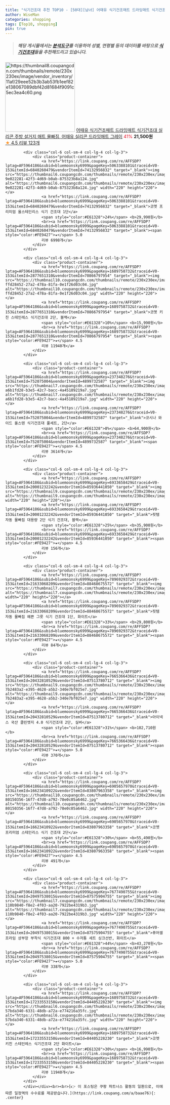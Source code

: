 ```yaml
---
title: "식기건조대 추천 TOP10 - [50대][남녀] 어때유 식기건조매트 드라잉매트 식기건조대 실리콘 주방 설거지 매트 물빠짐, 어때유 실리콘 드라잉매트 그레이"
author: WiseMan
categories: shopping
tags: [Top10, shopping]
pin: true
---
```


> ##### 해당 게시물에서는 [**분석도구**](https://itemscout.io/)를 이용하여 **성별**, **연령별** 등의 데이터를 바탕으로 [**식기건조대**](https://link.coupang.com/a/baae76)들을 추천해드리고 있습니다.
<div class="container"><div class="row">
            <div class="col-6 col-sm-4 col-lg-4 col-lg-3">
                <div class="product-container">
                    <a href="https://link.coupang.com/re/AFFSDP?lptag=AF5964186&subid=bluemoonsky6999&pageKey=7828531708&traceid=V0-153&itemId=21284785935&vendorItemId=88344771800" target="_blank"><img src="https://thumbnail8.coupangcdn.com/thumbnails/remote/230x230ex/image/vendor_inventory/11af/29eee52b3b3ab53fb1eef82e138067089dbf42d81684f9091c5ec3ea4c60.png" alt="https://thumbnail8.coupangcdn.com/thumbnails/remote/230x230ex/image/vendor_inventory/11af/29eee52b3b3ab53fb1eef82e138067089dbf42d81684f9091c5ec3ea4c60.png" width="220" height="220"></a>
                    <a href="https://link.coupang.com/re/AFFSDP?lptag=AF5964186&subid=bluemoonsky6999&pageKey=7828531708&traceid=V0-153&itemId=21284785935&vendorItemId=88344771800" target="_blank">어때유 식기건조매트 드라잉매트 식기건조대 실리콘 주방 설거지 매트 물빠짐, 어때유 실리콘 드라잉매트 그레이</a>
                    <span style="color:#E61328">41%</span> <b>21,500원</b>
                    <br><a href="https://link.coupang.com/re/AFFSDP?lptag=AF5964186&subid=bluemoonsky6999&pageKey=7828531708&traceid=V0-153&itemId=21284785935&vendorItemId=88344771800" target="_blank"><span style="color:#FE9427">★</span> 4.5
                    리뷰 123개</a>
                </div>
            </div>
            
            <div class="col-6 col-sm-4 col-lg-4 col-lg-3">
                <div class="product-container">
                    <a href="https://link.coupang.com/re/AFFSDP?lptag=AF5964186&subid=bluemoonsky6999&pageKey=5063388101&traceid=V0-153&itemId=6840260479&vendorItemId=74132956832" target="_blank"><img src="https://thumbnail6.coupangcdn.com/thumbnails/remote/230x230ex/image/retail/images/55756561515020-9e022281-42f3-4d69-b0ab-875323b8a124.jpg" alt="https://thumbnail6.coupangcdn.com/thumbnails/remote/230x230ex/image/retail/images/55756561515020-9e022281-42f3-4d69-b0ab-875323b8a124.jpg" width="220" height="220"></a>
                    <a href="https://link.coupang.com/re/AFFSDP?lptag=AF5964186&subid=bluemoonsky6999&pageKey=5063388101&traceid=V0-153&itemId=6840260479&vendorItemId=74132956832" target="_blank">코멧 프리미엄 올스테인리스 식기 건조대 1단</a>
                    <span style="color:#E61328">24%</span> <b>29,990원</b>
                    <br><a href="https://link.coupang.com/re/AFFSDP?lptag=AF5964186&subid=bluemoonsky6999&pageKey=5063388101&traceid=V0-153&itemId=6840260479&vendorItemId=74132956832" target="_blank"><span style="color:#FE9427">★</span> 5.0
                    리뷰 6998개</a>
                </div>
            </div>
            
            <div class="col-6 col-sm-4 col-lg-4 col-lg-3">
                <div class="product-container">
                    <a href="https://link.coupang.com/re/AFFSDP?lptag=AF5964186&subid=bluemoonsky6999&pageKey=1689758732&traceid=V0-153&itemId=2877651310&vendorItemId=70866797954" target="_blank"><img src="https://thumbnail10.coupangcdn.com/thumbnails/remote/230x230ex/image/retail/images/32709664788926-ffd28452-27a2-478a-81fa-0e1f26d03c04.jpg" alt="https://thumbnail10.coupangcdn.com/thumbnails/remote/230x230ex/image/retail/images/32709664788926-ffd28452-27a2-478a-81fa-0e1f26d03c04.jpg" width="220" height="220"></a>
                    <a href="https://link.coupang.com/re/AFFSDP?lptag=AF5964186&subid=bluemoonsky6999&pageKey=1689758732&traceid=V0-153&itemId=2877651310&vendorItemId=70866797954" target="_blank">코멧 키친 스테인레스 식기건조대 2단, 블랙</a>
                    <span style="color:#E61328">10%</span> <b>15,990원</b>
                    <br><a href="https://link.coupang.com/re/AFFSDP?lptag=AF5964186&subid=bluemoonsky6999&pageKey=1689758732&traceid=V0-153&itemId=2877651310&vendorItemId=70866797954" target="_blank"><span style="color:#FE9427">★</span> 4.5
                    리뷰 11940개</a>
                </div>
            </div>
            
            <div class="col-6 col-sm-4 col-lg-4 col-lg-3">
                <div class="product-container">
                    <a href="https://link.coupang.com/re/AFFSDP?lptag=AF5964186&subid=bluemoonsky6999&pageKey=237348276&traceid=V0-153&itemId=752075004&vendorItemId=4899732587" target="_blank"><img src="https://thumbnail7.coupangcdn.com/thumbnails/remote/230x230ex/image/retail/images/3506051746199495-a6b1fd28-b3e5-42c7-bacc-4a45189219a7.jpg" alt="https://thumbnail7.coupangcdn.com/thumbnails/remote/230x230ex/image/retail/images/3506051746199495-a6b1fd28-b3e5-42c7-bacc-4a45189219a7.jpg" width="220" height="220"></a>
                    <a href="https://link.coupang.com/re/AFFSDP?lptag=AF5964186&subid=bluemoonsky6999&pageKey=237348276&traceid=V0-153&itemId=752075004&vendorItemId=4899732587" target="_blank">코시나 와이드 올스텐 식기건조대 풀세트, 2단</a>
                    <span style="color:#E61328">8%</span> <b>64,900원</b>
                    <br><a href="https://link.coupang.com/re/AFFSDP?lptag=AF5964186&subid=bluemoonsky6999&pageKey=237348276&traceid=V0-153&itemId=752075004&vendorItemId=4899732587" target="_blank"><span style="color:#FE9427">★</span> 4.5
                    리뷰 3614개</a>
                </div>
            </div>
            
            <div class="col-6 col-sm-4 col-lg-4 col-lg-3">
                <div class="product-container">
                    <a href="https://link.coupang.com/re/AFFSDP?lptag=AF5964186&subid=bluemoonsky6999&pageKey=6933658429&traceid=V0-153&itemId=20001232242&vendorItemId=85936441050" target="_blank"><img src="https://thumbnail9.coupangcdn.com/thumbnails/remote/230x230ex/image/vendor_inventory/725b/836e597afa4eb3b52a6378909c15cc80bfd0146916ea3372ed5287443d78.jpg" alt="https://thumbnail9.coupangcdn.com/thumbnails/remote/230x230ex/image/vendor_inventory/725b/836e597afa4eb3b52a6378909c15cc80bfd0146916ea3372ed5287443d78.jpg" width="220" height="220"></a>
                    <a href="https://link.coupang.com/re/AFFSDP?lptag=AF5964186&subid=bluemoonsky6999&pageKey=6933658429&traceid=V0-153&itemId=20001232242&vendorItemId=85936441050" target="_blank">핏템 자동 물빠짐 대용량 2단 식기 건조대, 블랙</a>
                    <span style="color:#E61328">25%</span> <b>35,900원</b>
                    <br><a href="https://link.coupang.com/re/AFFSDP?lptag=AF5964186&subid=bluemoonsky6999&pageKey=6933658429&traceid=V0-153&itemId=20001232242&vendorItemId=85936441050" target="_blank"><span style="color:#FE9427">★</span> 4.5
                    리뷰 156개</a>
                </div>
            </div>
            
            <div class="col-6 col-sm-4 col-lg-4 col-lg-3">
                <div class="product-container">
                    <a href="https://link.coupang.com/re/AFFSDP?lptag=AF5964186&subid=bluemoonsky6999&pageKey=7896929372&traceid=V0-153&itemId=21633068209&vendorItemId=88468675572" target="_blank"><img src="https://thumbnail7.coupangcdn.com/thumbnails/remote/230x230ex/image/vendor_inventory/787a/52274814985efe829d16e395b15bc3a110039d7f5ebc01dcfdf6fb99da11.jpg" alt="https://thumbnail7.coupangcdn.com/thumbnails/remote/230x230ex/image/vendor_inventory/787a/52274814985efe829d16e395b15bc3a110039d7f5ebc01dcfdf6fb99da11.jpg" width="220" height="220"></a>
                    <a href="https://link.coupang.com/re/AFFSDP?lptag=AF5964186&subid=bluemoonsky6999&pageKey=7896929372&traceid=V0-153&itemId=21633068209&vendorItemId=88468675572" target="_blank">핏템 자동 물빠짐 예쁜 그릇 식기 건조대 1단, 화이트</a>
                    <span style="color:#E61328">33%</span> <b>29,800원</b>
                    <br><a href="https://link.coupang.com/re/AFFSDP?lptag=AF5964186&subid=bluemoonsky6999&pageKey=7896929372&traceid=V0-153&itemId=21633068209&vendorItemId=88468675572" target="_blank"><span style="color:#FE9427">★</span> 4.5
                    리뷰 84개</a>
                </div>
            </div>
            
            <div class="col-6 col-sm-4 col-lg-4 col-lg-3">
                <div class="product-container">
                    <a href="https://link.coupang.com/re/AFFSDP?lptag=AF5964186&subid=bluemoonsky6999&pageKey=7665366436&traceid=V0-153&itemId=20432810529&vendorItemId=87513780712" target="_blank"><img src="https://thumbnail9.coupangcdn.com/thumbnails/remote/230x230ex/image/retail/images/3128919287493313-7b2483a2-e395-4628-a5b2-340e7bf025e7.jpg" alt="https://thumbnail9.coupangcdn.com/thumbnails/remote/230x230ex/image/retail/images/3128919287493313-7b2483a2-e395-4628-a5b2-340e7bf025e7.jpg" width="220" height="220"></a>
                    <a href="https://link.coupang.com/re/AFFSDP?lptag=AF5964186&subid=bluemoonsky6999&pageKey=7665366436&traceid=V0-153&itemId=20432810529&vendorItemId=87513780712" target="_blank">아이넥스 국산 클린엣지 4.0 식기건조대 2단, 실버</a>
                    <span style="color:#E61328">31%</span> <b>102,710원</b>
                    <br><a href="https://link.coupang.com/re/AFFSDP?lptag=AF5964186&subid=bluemoonsky6999&pageKey=7665366436&traceid=V0-153&itemId=20432810529&vendorItemId=87513780712" target="_blank"><span style="color:#FE9427">★</span> 5.0
                    리뷰 370개</a>
                </div>
            </div>
            
            <div class="col-6 col-sm-4 col-lg-4 col-lg-3">
                <div class="product-container">
                    <a href="https://link.coupang.com/re/AFFSDP?lptag=AF5964186&subid=bluemoonsky6999&pageKey=6905657970&traceid=V0-153&itemId=16623410922&vendorItemId=83807963358" target="_blank"><img src="https://thumbnail10.coupangcdn.com/thumbnails/remote/230x230ex/image/retail/images/5025716228899719-80150356-16f7-47d8-a792-78e0c05a6462.jpg" alt="https://thumbnail10.coupangcdn.com/thumbnails/remote/230x230ex/image/retail/images/5025716228899719-80150356-16f7-47d8-a792-78e0c05a6462.jpg" width="220" height="220"></a>
                    <a href="https://link.coupang.com/re/AFFSDP?lptag=AF5964186&subid=bluemoonsky6999&pageKey=6905657970&traceid=V0-153&itemId=16623410922&vendorItemId=83807963358" target="_blank">코멧 프리미엄 스테인리스 식기 건조대 2단</a>
                    <span style="color:#E61328">30%</span> <b>55,490원</b>
                    <br><a href="https://link.coupang.com/re/AFFSDP?lptag=AF5964186&subid=bluemoonsky6999&pageKey=6905657970&traceid=V0-153&itemId=16623410922&vendorItemId=83807963358" target="_blank"><span style="color:#FE9427">★</span> 4.5
                    리뷰 491개</a>
                </div>
            </div>
            
            <div class="col-6 col-sm-4 col-lg-4 col-lg-3">
                <div class="product-container">
                    <a href="https://link.coupang.com/re/AFFSDP?lptag=AF5964186&subid=bluemoonsky6999&pageKey=7677490755&traceid=V0-153&itemId=20497538015&vendorItemId=87575904755" target="_blank"><img src="https://thumbnail7.coupangcdn.com/thumbnails/remote/230x230ex/image/retail/images/1149693398982709-110b9840-f8e2-4f03-aa20-7922be4319b3.jpg" alt="https://thumbnail7.coupangcdn.com/thumbnails/remote/230x230ex/image/retail/images/1149693398982709-110b9840-f8e2-4f03-aa20-7922be4319b3.jpg" width="220" height="220"></a>
                    <a href="https://link.coupang.com/re/AFFSDP?lptag=AF5964186&subid=bluemoonsky6999&pageKey=7677490755&traceid=V0-153&itemId=20497538015&vendorItemId=87575904755" target="_blank">퓨어셀 프라임 상부장 부착식 식기건조대 800 + 수저통 세트 싱크선반, 화이트</a>
                    <span style="color:#E61328">44%</span> <b>43,270원</b>
                    <br><a href="https://link.coupang.com/re/AFFSDP?lptag=AF5964186&subid=bluemoonsky6999&pageKey=7677490755&traceid=V0-153&itemId=20497538015&vendorItemId=87575904755" target="_blank"><span style="color:#FE9427">★</span> 5.0
                    리뷰 338개</a>
                </div>
            </div>
            
            <div class="col-6 col-sm-4 col-lg-4 col-lg-3">
                <div class="product-container">
                    <a href="https://link.coupang.com/re/AFFSDP?lptag=AF5964186&subid=bluemoonsky6999&pageKey=1689758732&traceid=V0-153&itemId=17233553150&vendorItemId=84405228230" target="_blank"><img src="https://thumbnail6.coupangcdn.com/thumbnails/remote/230x230ex/image/retail/images/2641847051514753-57bda340-6331-48db-a72a-e774216a35fc.jpg" alt="https://thumbnail6.coupangcdn.com/thumbnails/remote/230x230ex/image/retail/images/2641847051514753-57bda340-6331-48db-a72a-e774216a35fc.jpg" width="220" height="220"></a>
                    <a href="https://link.coupang.com/re/AFFSDP?lptag=AF5964186&subid=bluemoonsky6999&pageKey=1689758732&traceid=V0-153&itemId=17233553150&vendorItemId=84405228230" target="_blank">코멧 키친 스테인레스 식기건조대 2단 화이트</a>
                    <span style="color:#E61328">30%</span> <b>16,990원</b>
                    <br><a href="https://link.coupang.com/re/AFFSDP?lptag=AF5964186&subid=bluemoonsky6999&pageKey=1689758732&traceid=V0-153&itemId=17233553150&vendorItemId=84405228230" target="_blank"><span style="color:#FE9427">★</span> 4.5
                    리뷰 11940개</a>
                </div>
            </div>
            </div></div><br><br>[👉 이 포스팅은 쿠팡 파트너스 활동의 일환으로, 이에 따른 일정액의 수수료를 제공받습니다.](https://link.coupang.com/a/baae76){: .center}